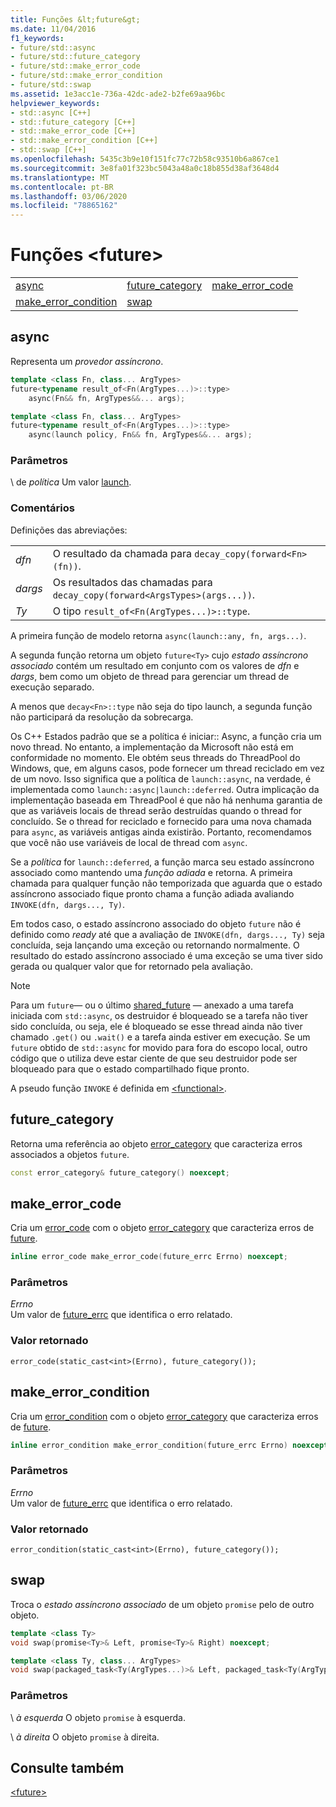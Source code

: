 ```yaml
---
title: Funções &lt;future&gt;
ms.date: 11/04/2016
f1_keywords:
- future/std::async
- future/std::future_category
- future/std::make_error_code
- future/std::make_error_condition
- future/std::swap
ms.assetid: 1e3acc1e-736a-42dc-ade2-b2fe69aa96bc
helpviewer_keywords:
- std::async [C++]
- std::future_category [C++]
- std::make_error_code [C++]
- std::make_error_condition [C++]
- std::swap [C++]
ms.openlocfilehash: 5435c3b9e10f151fc77c72b58c93510b6a867ce1
ms.sourcegitcommit: 3e8fa01f323bc5043a48a0c18b855d38af3648d4
ms.translationtype: MT
ms.contentlocale: pt-BR
ms.lasthandoff: 03/06/2020
ms.locfileid: "78865162"
---
```

# <a name="ltfuturegt-functions"></a>Funções &lt;future&gt;

||||
|-|-|-|
|[async](#async)|[future_category](#future_category)|[make_error_code](#make_error_code)|
|[make_error_condition](#make_error_condition)|[swap](#swap)|

## <a name="async"></a>  async

Representa um *provedor assíncrono*.

```cpp
template <class Fn, class... ArgTypes>
future<typename result_of<Fn(ArgTypes...)>::type>
    async(Fn&& fn, ArgTypes&&... args);

template <class Fn, class... ArgTypes>
future<typename result_of<Fn(ArgTypes...)>::type>
    async(launch policy, Fn&& fn, ArgTypes&&... args);
```

### <a name="parameters"></a>Parâmetros

\ de *política*
Um valor [launch](../standard-library/future-enums.md#launch).

### <a name="remarks"></a>Comentários

Definições das abreviações:

|||
|-|-|
|*dfn*|O resultado da chamada para `decay_copy(forward<Fn>(fn))`.|
|*dargs*|Os resultados das chamadas para `decay_copy(forward<ArgsTypes>(args...))`.|
|*Ty*|O tipo `result_of<Fn(ArgTypes...)>::type`.|

A primeira função de modelo retorna `async(launch::any, fn, args...)`.

A segunda função retorna um objeto `future<Ty>` cujo *estado assíncrono associado* contém um resultado em conjunto com os valores de *dfn* e *dargs*, bem como um objeto de thread para gerenciar um thread de execução separado.

A menos que `decay<Fn>::type` não seja do tipo launch, a segunda função não participará da resolução da sobrecarga.

Os C++ Estados padrão que se a política é iniciar:: Async, a função cria um novo thread. No entanto, a implementação da Microsoft não está em conformidade no momento. Ele obtém seus threads do ThreadPool do Windows, que, em alguns casos, pode fornecer um thread reciclado em vez de um novo. Isso significa que a política de `launch::async`, na verdade, é implementada como `launch::async|launch::deferred`.  Outra implicação da implementação baseada em ThreadPool é que não há nenhuma garantia de que as variáveis locais de thread serão destruídas quando o thread for concluído. Se o thread for reciclado e fornecido para uma nova chamada para `async`, as variáveis antigas ainda existirão. Portanto, recomendamos que você não use variáveis de local de thread com `async`.

Se a *política* for `launch::deferred`, a função marca seu estado assíncrono associado como mantendo uma *função adiada* e retorna. A primeira chamada para qualquer função não temporizada que aguarda que o estado assíncrono associado fique pronto chama a função adiada avaliando `INVOKE(dfn, dargs..., Ty)`.

Em todos caso, o estado assíncrono associado do objeto `future` não é definido como *ready* até que a avaliação de `INVOKE(dfn, dargs..., Ty)` seja concluída, seja lançando uma exceção ou retornando normalmente. O resultado do estado assíncrono associado é uma exceção se uma tiver sido gerada ou qualquer valor que for retornado pela avaliação.

> [!NOTE]
> Para um `future`— ou o último [shared_future](../standard-library/shared-future-class.md) — anexado a uma tarefa iniciada com `std::async`, os destruidor é bloqueado se a tarefa não tiver sido concluída, ou seja, ele é bloqueado se esse thread ainda não tiver chamado `.get()` ou `.wait()` e a tarefa ainda estiver em execução. Se um `future` obtido de `std::async` for movido para fora do escopo local, outro código que o utiliza deve estar ciente de que seu destruidor pode ser bloqueado para que o estado compartilhado fique pronto.

A pseudo função `INVOKE` é definida em [\<functional>](../standard-library/functional.md).

## <a name="future_category"></a>  future_category

Retorna uma referência ao objeto [error_category](../standard-library/error-category-class.md) que caracteriza erros associados a objetos `future`.

```cpp
const error_category& future_category() noexcept;
```

## <a name="make_error_code"></a>  make_error_code

Cria um [error_code](../standard-library/error-code-class.md) com o objeto [error_category](../standard-library/error-category-class.md) que caracteriza erros de [future](../standard-library/future-class.md).

```cpp
inline error_code make_error_code(future_errc Errno) noexcept;
```

### <a name="parameters"></a>Parâmetros

*Errno*\
Um valor de [future_errc](../standard-library/future-enums.md#future_errc) que identifica o erro relatado.

### <a name="return-value"></a>Valor retornado

`error_code(static_cast<int>(Errno), future_category());`

## <a name="make_error_condition"></a>  make_error_condition

Cria um [error_condition](../standard-library/error-condition-class.md) com o objeto [error_category](../standard-library/error-category-class.md) que caracteriza erros de [future](../standard-library/future-class.md).

```cpp
inline error_condition make_error_condition(future_errc Errno) noexcept;
```

### <a name="parameters"></a>Parâmetros

*Errno*\
Um valor de [future_errc](../standard-library/future-enums.md#future_errc) que identifica o erro relatado.

### <a name="return-value"></a>Valor retornado

`error_condition(static_cast<int>(Errno), future_category());`

## <a name="swap"></a>  swap

Troca o *estado assíncrono associado* de um objeto `promise` pelo de outro objeto.

```cpp
template <class Ty>
void swap(promise<Ty>& Left, promise<Ty>& Right) noexcept;

template <class Ty, class... ArgTypes>
void swap(packaged_task<Ty(ArgTypes...)>& Left, packaged_task<Ty(ArgTypes...)>& Right) noexcept;
```

### <a name="parameters"></a>Parâmetros

\ *à esquerda*
O objeto `promise` à esquerda.

\ *à direita*
O objeto `promise` à direita.

## <a name="see-also"></a>Consulte também

[\<future>](../standard-library/future.md)
